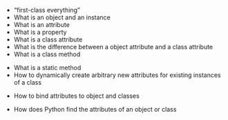 + “first-class everything”
+ What is an object and an instance
+ What is an attribute
+ What is a property
+ What is a class attribute
+ What is the difference between a object attribute and a class attribute
+ What is a class method
- What is a static method
- How to dynamically create arbitrary new attributes for existing instances of a class
+ How to bind attributes to object and classes
- How does Python find the attributes of an object or class